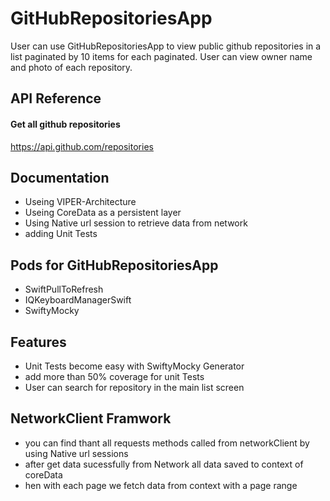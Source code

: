 
# GitHubRepositoriesApp

User can use GitHubRepositoriesApp to view public github repositories in a list paginated by 10 items for each paginated. User can view owner name and photo of each repository.


## API Reference

#### Get all github repositories

  https://api.github.com/repositories



## Documentation

- Useing VIPER-Architecture
- Useing CoreData as a persistent layer
- Using Native url session to retrieve data from network
- adding Unit Tests


## Pods for GitHubRepositoriesApp

- SwiftPullToRefresh
- IQKeyboardManagerSwift
- SwiftyMocky


## Features

- Unit Tests become easy with SwiftyMocky Generator
- add more than 50% coverage for unit Tests
- User can search for repository in the main list screen


## NetworkClient Framwork

- you can find thant all requests methods called from networkClient by using Native url sessions
- after get data sucessfully from Network all data saved to context of coreData
- hen with each page we fetch data from context with a page range

